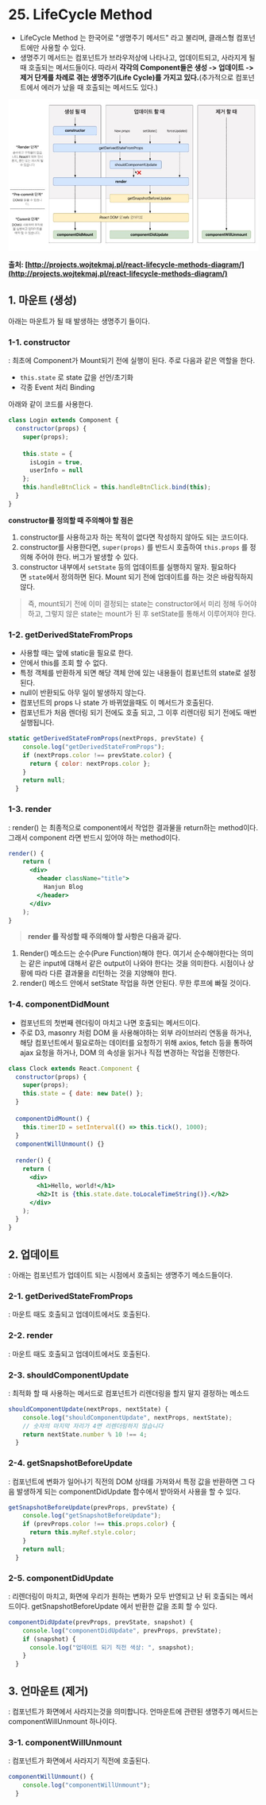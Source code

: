 # 25. LifeCycle Method

- LifeCycle Method 는 한국어로 "생명주기 메서드" 라고 불리며, 클래스형 컴포넌트에만 사용할 수 있다.
- 생명주기 메서드는 컴포넌트가 브라우저상에 나타나고, 업데이트되고, 사라지게 될 때 호출되는 메서드들이다. 따라서 **각각의 Component들은 생성 -> 업데이트 -> 제거 단계를 차례로 겪는 생명주기(Life Cycle)를 가지고 있다.**(추가적으로 컴포넌트에서 에러가 났을 때 호출되는 메서드도 있다.)

![LifeCycle Method](./resources/images/LifeCycle_Method.JPG)

**출처: [http://projects.wojtekmaj.pl/react-lifecycle-methods-diagram/](http://projects.wojtekmaj.pl/react-lifecycle-methods-diagram/)**

## 1. 마운트 (생성)

아래는 마운트가 될 때 발생하는 생명주기 들이다.

### 1-1. constructor

: 최초에 Component가 Mount되기 전에 실행이 된다. 주로 다음과 같은 역할을 한다.

- `this.state` 로 state 값을 선언/초기화
- 각종 Event 처리 Binding

아래와 같이 코드를 사용한다.

```jsx
class Login extends Component {
  constructor(props) {
    super(props);

    this.state = {
      isLogin = true,
      userInfo = null
    };
    this.handleBtnClick = this.handleBtnClick.bind(this);
  }
}
```

**constructor를 정의할 때 주의해야 할 점은**

1. constructor를 사용하고자 하는 목적이 없다면 작성하지 않아도 되는 코드이다.
2. constructor를 사용한다면, `super(props)` 를 반드시 호출하여 `this.props` 를 정의해 주어야 한다. 버그가 발생할 수 있다.
3. constructor 내부에서 `setState` 등의 업데이트를 실행하지 말자. 필요하다면 `state`에서 정의하면 된다. Mount 되기 전에 업데이트를 하는 것은 바람직하지 않다.

> 즉, mount되기 전에 이미 결정되는 state는 constructor에서 미리 정해 두어야 하고, 그렇지 않은 state는 mount가 된 후 setState를 통해서 이루어져야 한다.

### 1-2. getDerivedStateFromProps

- 사용할 때는 앞에 static을 필요로 한다.
- 안에서 this를 조회 할 수 없다.
- 특정 객체를 반환하게 되면 해당 객체 안에 있는 내용들이 컴포넌트의 state로 설정된다.
- null이 반환되도 아무 일이 발생하지 않는다.
- 컴포넌트의 props 나 state 가 바뀌었을때도 이 메서드가 호출된다.
- 컴포넌트가 처음 렌더링 되기 전에도 호출 되고, 그 이후 리렌더링 되기 전에도 매번 실행됩니다.

```jsx
static getDerivedStateFromProps(nextProps, prevState) {
    console.log("getDerivedStateFromProps");
    if (nextProps.color !== prevState.color) {
      return { color: nextProps.color };
    }
    return null;
  }
```

### 1-3. render

: render() 는 최종적으로 component에서 작업한 결과물을 return하는 method이다. 그래서 component 라면 반드시 있어야 하는 method이다.

```jsx
render() {
	return (
      <div>
        <header className="title">
          Hanjun Blog
        </header>
      </div>
	);
}
```

> **render 를 작성할 때 주의해야 할 사항은 다음과 같다.**

1. Render() 메소드는 순수(Pure Function)해야 한다. 여기서 순수해야한다는 의미는 같은 input에 대해서 같은 output이 나와야 한다는 것을 의미한다. 시점이나 상황에 따라 다른 결과물을 리턴하는 것을 지양해야 한다.
2. render() 메소드 안에서 setState 작업을 하면 안된다. 무한 루프에 빠질 것이다.

### 1-4. componentDidMount

- 컴포넌트의 첫번째 렌더링이 마치고 나면 호출되는 메서드이다.
- 주로 D3, masonry 처럼 DOM 을 사용해야하는 외부 라이브러리 연동을 하거나, 해당 컴포넌트에서 필요로하는 데이터를 요청하기 위해 axios, fetch 등을 통하여 ajax 요청을 하거나, DOM 의 속성을 읽거나 직접 변경하는 작업을 진행한다.

```jsx
class Clock extends React.Component {
  constructor(props) {
    super(props);
    this.state = { date: new Date() };
  }

  componentDidMount() {
    this.timerID = setInterval(() => this.tick(), 1000);
  }
  componentWillUnmount() {}

  render() {
    return (
      <div>
        <h1>Hello, world!</h1>
        <h2>It is {this.state.date.toLocaleTimeString()}.</h2>
      </div>
    );
  }
}
```

## 2. 업데이트

: 아래는 컴포넌트가 업데이트 되는 시점에서 호출되는 생명주기 메소드들이다.

### 2-1. getDerivedStateFromProps

: 마운트 때도 호출되고 업데이트에서도 호출된다.

### 2-2. render

: 마운트 때도 호출되고 업데이트에서도 호출된다.

### 2-3. shouldComponentUpdate

: 최적화 할 때 사용하는 메서드로 컴포넌트가 리렌더링을 할지 말지 결정하는 메소드

```jsx
shouldComponentUpdate(nextProps, nextState) {
    console.log("shouldComponentUpdate", nextProps, nextState);
    // 숫자의 마지막 자리가 4면 리렌더링하지 않습니다
    return nextState.number % 10 !== 4;
  }
```

### 2-4. getSnapshotBeforeUpdate

: 컴포넌트에 변화가 일어나기 직전의 DOM 상태를 가져와서 특정 값을 반환하면 그 다음 발생하게 되는 componentDidUpdate 함수에서 받아와서 사용을 할 수 있다.

```jsx
getSnapshotBeforeUpdate(prevProps, prevState) {
    console.log("getSnapshotBeforeUpdate");
    if (prevProps.color !== this.props.color) {
      return this.myRef.style.color;
    }
    return null;
  }
```

### 2-5. componentDidUpdate

: 리렌더링이 마치고, 화면에 우리가 원하는 변화가 모두 반영되고 난 뒤 호출되는 메서드이다. getSnapshotBeforeUpdate 에서 반환한 값을 조회 할 수 있다.

```jsx
componentDidUpdate(prevProps, prevState, snapshot) {
    console.log("componentDidUpdate", prevProps, prevState);
    if (snapshot) {
      console.log("업데이트 되기 직전 색상: ", snapshot);
    }
  }
```

## 3. 언마운트 (제거)

: 컴포넌트가 화면에서 사라지는것을 의미합니다. 언마운트에 관련된 생명주기 메서드는 componentWillUnmount 하나이다.

### 3-1. componentWillUnmount

: 컴포넌트가 화면에서 사라지기 직전에 호출된다.

```jsx
componentWillUnmount() {
    console.log("componentWillUnmount");
  }
```
